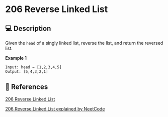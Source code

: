 # 206 Reverse Linked List

## 💻 Description

Given the `head` of a singly linked list, reverse the list, and return the reversed list.

**Example 1**

```
Input: head = [1,2,3,4,5]
Output: [5,4,3,2,1]
```

## 🔗 References

[206 Reverse Linked List](https://leetcode.com/problems/reverse-linked-list/description/)

[206 Reverse Linked List explained by NeetCode](https://www.youtube.com/watch?v=G0_I-ZF0S38)
